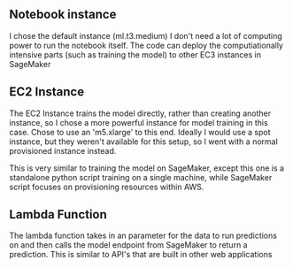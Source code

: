 ## Notebook instance

I chose the default instance (ml.t3.medium) I don't need a lot of computing power to run the notebook itself. The code can deploy the computiationally intensive parts (such as training the model) to other EC3 instances in SageMaker

## EC2 Instance

The EC2 Instance trains the model directly, rather than creating another instance, so I chose a more powerful instance for model training in this case.  Chose to use an 'm5.xlarge' to this end. Ideally I would use a spot instance, but they weren't available for this setup, so I went with a normal provisioned instance instead.

This is very similar to training the model on SageMaker, except this one is a standalone python script training on a single machine, while SageMaker script focuses on provisioning resources within AWS.

## Lambda Function

The lambda function takes in an parameter for the data to run predictions on and then calls the model endpoint from SageMaker to return a prediction. This is similar to API's that are built in other web applications